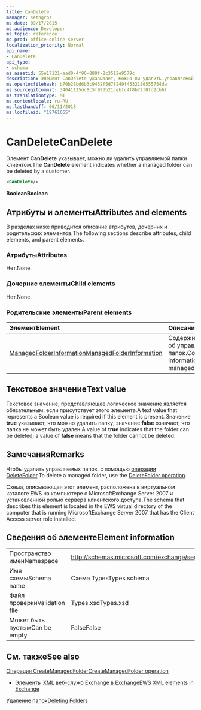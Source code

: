```yaml
---
title: CanDelete
manager: sethgros
ms.date: 09/17/2015
ms.audience: Developer
ms.topic: reference
ms.prod: office-online-server
localization_priority: Normal
api_name:
- CanDelete
api_type:
- schema
ms.assetid: 55e17121-aad0-4f90-889f-2c3512e9579c
description: Элемент CanDelete указывает, можно ли удалить управляемой папки клиентом.
ms.openlocfilehash: b70b28bd6b3c9452f5d7f249f453218d555754da
ms.sourcegitcommit: 34041125dc8c5f993b21cebfc4f8b72f0fd2cb6f
ms.translationtype: MT
ms.contentlocale: ru-RU
ms.lasthandoff: 06/11/2018
ms.locfileid: "19761665"
---
```

# <a name="candelete"></a><span data-ttu-id="7827f-103">CanDelete</span><span class="sxs-lookup"><span data-stu-id="7827f-103">CanDelete</span></span>

<span data-ttu-id="7827f-104">Элемент **CanDelete** указывает, можно ли удалить управляемой папки клиентом.</span><span class="sxs-lookup"><span data-stu-id="7827f-104">The **CanDelete** element indicates whether a managed folder can be deleted by a customer.</span></span> 
  
```xml
<CanDelete/>
```

 <span data-ttu-id="7827f-105">**Boolean**</span><span class="sxs-lookup"><span data-stu-id="7827f-105">**Boolean**</span></span>
## <a name="attributes-and-elements"></a><span data-ttu-id="7827f-106">Атрибуты и элементы</span><span class="sxs-lookup"><span data-stu-id="7827f-106">Attributes and elements</span></span>

<span data-ttu-id="7827f-107">В разделах ниже приводится описание атрибутов, дочерних и родительских элементов.</span><span class="sxs-lookup"><span data-stu-id="7827f-107">The following sections describe attributes, child elements, and parent elements.</span></span>
  
### <a name="attributes"></a><span data-ttu-id="7827f-108">Атрибуты</span><span class="sxs-lookup"><span data-stu-id="7827f-108">Attributes</span></span>

<span data-ttu-id="7827f-109">Нет.</span><span class="sxs-lookup"><span data-stu-id="7827f-109">None.</span></span>
  
### <a name="child-elements"></a><span data-ttu-id="7827f-110">Дочерние элементы</span><span class="sxs-lookup"><span data-stu-id="7827f-110">Child elements</span></span>

<span data-ttu-id="7827f-111">Нет.</span><span class="sxs-lookup"><span data-stu-id="7827f-111">None.</span></span>
  
### <a name="parent-elements"></a><span data-ttu-id="7827f-112">Родительские элементы</span><span class="sxs-lookup"><span data-stu-id="7827f-112">Parent elements</span></span>

|<span data-ttu-id="7827f-113">**Элемент**</span><span class="sxs-lookup"><span data-stu-id="7827f-113">**Element**</span></span>|<span data-ttu-id="7827f-114">**Описание**</span><span class="sxs-lookup"><span data-stu-id="7827f-114">**Description**</span></span>|
|:-----|:-----|
|[<span data-ttu-id="7827f-115">ManagedFolderInformation</span><span class="sxs-lookup"><span data-stu-id="7827f-115">ManagedFolderInformation</span></span>](managedfolderinformation.md) <br/> |<span data-ttu-id="7827f-116">Содержит сведения об управляемых папок.</span><span class="sxs-lookup"><span data-stu-id="7827f-116">Contains information about a managed folder.</span></span>  <br/> |
   
## <a name="text-value"></a><span data-ttu-id="7827f-117">Текстовое значение</span><span class="sxs-lookup"><span data-stu-id="7827f-117">Text value</span></span>

<span data-ttu-id="7827f-118">Текстовое значение, представляющее логическое значение является обязательным, если присутствует этого элемента.</span><span class="sxs-lookup"><span data-stu-id="7827f-118">A text value that represents a Boolean value is required if this element is present.</span></span> <span data-ttu-id="7827f-119">Значение **true** указывает, что можно удалить папку; значение **false** означает, что папка не может быть удален.</span><span class="sxs-lookup"><span data-stu-id="7827f-119">A value of **true** indicates that the folder can be deleted; a value of **false** means that the folder cannot be deleted.</span></span> 
  
## <a name="remarks"></a><span data-ttu-id="7827f-120">Замечания</span><span class="sxs-lookup"><span data-stu-id="7827f-120">Remarks</span></span>

<span data-ttu-id="7827f-121">Чтобы удалить управляемых папок, с помощью [операции DeleteFolder](deletefolder-operation.md).</span><span class="sxs-lookup"><span data-stu-id="7827f-121">To delete a managed folder, use the [DeleteFolder operation](deletefolder-operation.md).</span></span>
  
<span data-ttu-id="7827f-122">Схема, описывающая этот элемент, расположена в виртуальном каталоге EWS на компьютере с MicrosoftExchange Server 2007 и установленной ролью сервера клиентского доступа.</span><span class="sxs-lookup"><span data-stu-id="7827f-122">The schema that describes this element is located in the EWS virtual directory of the computer that is running MicrosoftExchange Server 2007 that has the Client Access server role installed.</span></span>
  
## <a name="element-information"></a><span data-ttu-id="7827f-123">Сведения об элементе</span><span class="sxs-lookup"><span data-stu-id="7827f-123">Element information</span></span>

|||
|:-----|:-----|
|<span data-ttu-id="7827f-124">Пространство имен</span><span class="sxs-lookup"><span data-stu-id="7827f-124">Namespace</span></span>  <br/> |http://schemas.microsoft.com/exchange/services/2006/types  <br/> |
|<span data-ttu-id="7827f-125">Имя схемы</span><span class="sxs-lookup"><span data-stu-id="7827f-125">Schema name</span></span>  <br/> |<span data-ttu-id="7827f-126">Схема Types</span><span class="sxs-lookup"><span data-stu-id="7827f-126">Types schema</span></span>  <br/> |
|<span data-ttu-id="7827f-127">Файл проверки</span><span class="sxs-lookup"><span data-stu-id="7827f-127">Validation file</span></span>  <br/> |<span data-ttu-id="7827f-128">Types.xsd</span><span class="sxs-lookup"><span data-stu-id="7827f-128">Types.xsd</span></span>  <br/> |
|<span data-ttu-id="7827f-129">Может быть пустым</span><span class="sxs-lookup"><span data-stu-id="7827f-129">Can be empty</span></span>  <br/> |<span data-ttu-id="7827f-130">False</span><span class="sxs-lookup"><span data-stu-id="7827f-130">False</span></span>  <br/> |
   
## <a name="see-also"></a><span data-ttu-id="7827f-131">См. также</span><span class="sxs-lookup"><span data-stu-id="7827f-131">See also</span></span>



[<span data-ttu-id="7827f-132">Операция CreateManagedFolder</span><span class="sxs-lookup"><span data-stu-id="7827f-132">CreateManagedFolder operation</span></span>](createmanagedfolder-operation.md)


- [<span data-ttu-id="7827f-133">Элементы XML веб-служб Exchange в Exchange</span><span class="sxs-lookup"><span data-stu-id="7827f-133">EWS XML elements in Exchange</span></span>](ews-xml-elements-in-exchange.md)


[<span data-ttu-id="7827f-134">Удаление папок</span><span class="sxs-lookup"><span data-stu-id="7827f-134">Deleting Folders</span></span>](http://msdn.microsoft.com/library/1958add5-5071-4239-adb2-40f7a7d74aee%28Office.15%29.aspx)

